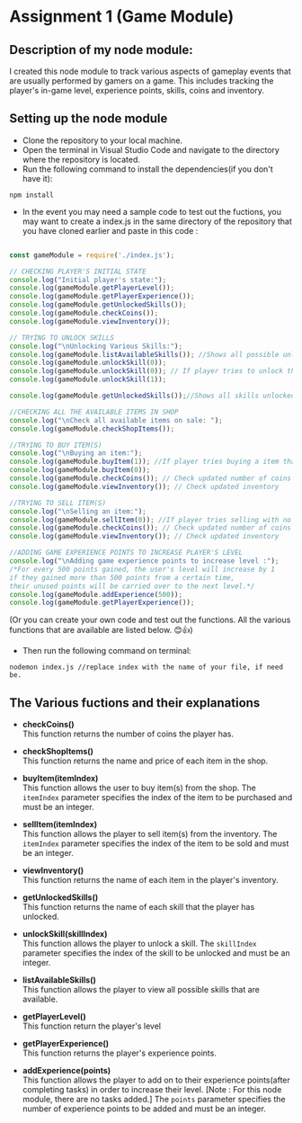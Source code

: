 # Assignment 1 (Game Module)

## Description of my node module: 
I created this node module to track various aspects of gameplay events that are usually performed by gamers on a game. This includes tracking the player's in-game level, experience points, skills, coins and inventory. 

## Setting up the node module
+ Clone the repository to your local machine.
+ Open the terminal in Visual Studio Code and navigate to the directory where the repository is located.
+ Run the following command to install the dependencies(if you don't have it):
```
npm install
```

+ In the event you may need a sample code to test out the fuctions, you may want to create a index.js in the same directory of the repository that you have cloned earlier and paste in this code :


``` js

const gameModule = require('./index.js'); 

// CHECKING PLAYER'S INITIAL STATE
console.log("Initial player's state:");
console.log(gameModule.getPlayerLevel()); 
console.log(gameModule.getPlayerExperience()); 
console.log(gameModule.getUnlockedSkills());
console.log(gameModule.checkCoins());
console.log(gameModule.viewInventory()); 

// TRYING TO UNLOCK SKILLS 
console.log("\nUnlocking Various Skills:");
console.log(gameModule.listAvailableSkills()); //Shows all possible unlockable skills
console.log(gameModule.unlockSkill(0)); 
console.log(gameModule.unlockSkill(0)); // If player tries to unlock the same skill again, a error message would show.
console.log(gameModule.unlockSkill(1));

console.log(gameModule.getUnlockedSkills());//Shows all skills unlocked by the player

//CHECKING ALL THE AVAILABLE ITEMS IN SHOP
console.log("\nCheck all available items on sale: ");
console.log(gameModule.checkShopItems()); 

//TRYING TO BUY ITEM(S)
console.log("\nBuying an item:");
console.log(gameModule.buyItem(1)); //If player tries buying a item that doesn't exist or items with no coins , a error message would show.
console.log(gameModule.buyItem(0));
console.log(gameModule.checkCoins()); // Check updated number of coins
console.log(gameModule.viewInventory()); // Check updated inventory

//TRYING TO SELL ITEM(S)
console.log("\nSelling an item:");
console.log(gameModule.sellItem(0)); //If player tries selling with no items in inventory, a error message would show.
console.log(gameModule.checkCoins()); // Check updated number of coins
console.log(gameModule.viewInventory()); // Check updated inventory

//ADDING GAME EXPERIENCE POINTS TO INCREASE PLAYER'S LEVEL
console.log("\nAdding game experience points to increase level :");
/*For every 500 points gained, the user's level will increase by 1 
if they gained more than 500 points from a certain time, 
their unused points will be carried over to the next level.*/
console.log(gameModule.addExperience(500)); 
console.log(gameModule.getPlayerExperience());

```

(Or you can create your own code and test out the functions. All the various functions that are available are listed below. 😊👍)

+ Then run the following command on terminal:
```
nodemon index.js //replace index with the name of your file, if need be.
```



## The Various fuctions and their explanations
+ **checkCoins()**     
    This function returns the number of coins the player has.


+ **checkShopItems()**     
    This function returns the name and price of each item in the shop.

+ **buyItem(itemIndex)**     
    This function allows the user to buy item(s) from the shop.
     The `itemIndex` parameter specifies the index of the item to be purchased and must be an integer.
    

+ **sellItem(itemIndex)**     
    This function allows the player to sell item(s) from the inventory.
     The `itemIndex` parameter specifies the index of the item to be sold and must be an integer.

+ **viewInventory()**      
    This function returns the name of each item in the player's inventory.

+ **getUnlockedSkills()**     
    This function returns the name of each skill that the player has unlocked.

+ **unlockSkill(skillIndex)**     
    This function allows the player to unlock a skill.
     The `skillIndex` parameter specifies the index of the skill to be unlocked and must be an integer.

+ **listAvailableSkills()**     
    This function allows the player to view all possible skills that are available.
     

+ **getPlayerLevel()**     
    This function return the player's level

+ **getPlayerExperience()**     
    This function returns the player's experience points.

+ **addExperience(points)**     
    This function allows the player to add on to their experience points(after completing tasks) in order to increase their level. [Note : For this node module, there are no tasks added.]
     The `points` parameter specifies the number of experience points to be added and must be an integer.
     


